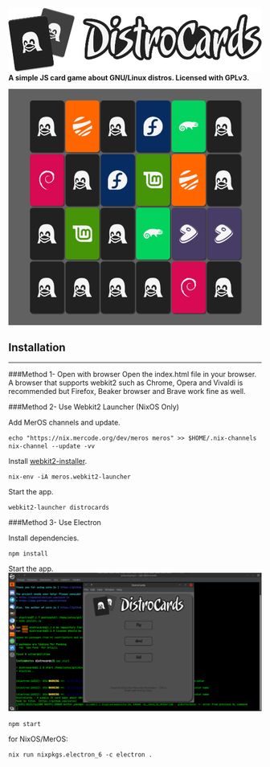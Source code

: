 ![distrocards-logo](assets/distrocards.png)
**A simple JS card game about GNU/Linux distros. Licensed with GPLv3.**

![distrocards](screenshot2.png)

## Installation
---

###Method 1- Open with browser
Open the index.html file in your browser. A browser that supports webkit2 such as Chrome, Opera and Vivaldi is recommended but Firefox, Beaker browser and Brave work fine as well.


###Method 2- Use Webkit2 Launcher (NixOS Only)

Add MerOS channels and update.
```
echo "https://nix.mercode.org/dev/meros meros" >> $HOME/.nix-channels
nix-channel --update -vv

```

Install [webkit2-installer](https://github.com/mercode-org/webkit2-launcher).
```
nix-env -iA meros.webkit2-launcher

```

Start the app. 
```
webkit2-launcher distrocards
```


###Method 3- Use Electron

Install dependencies.
```
npm install
```

Start the app.
![distrocards](screenshot1.png)

```
npm start
```

for NixOS/MerOS:
```
nix run nixpkgs.electron_6 -c electron .
```



